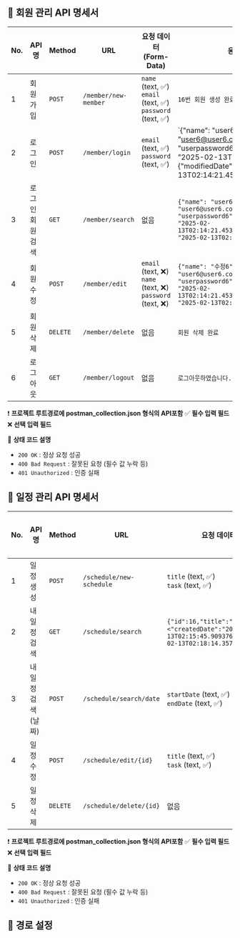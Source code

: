 ## 📌 회원 관리 API 명세서

| No. | API명 | Method | URL | 요청 데이터 (Form-Data) | 응답 예시 | 상태 코드 |
|----|------|--------|--------------------|----------------------------|-----------------------------|------------|
| 1  | 회원 가입 | `POST` | `/member/new-member` | `name` (text, ✅) <br> `email` (text, ✅) <br> `password` (text, ✅) | `16번 회원 생성 완료` | `200 OK` |
| 2  | 로그인 | `POST` | `/member/login` | `email` (text, ✅) <br> `password` (text, ✅) | `{"name": "user6","email": "user6@user6.com",{"password": "userpassword6"},{"createdDate": "2025-02-13T02:14:21.453445",{"modifiedDate": "2025-02-13T02:14:21.453445"} | `200 OK` |
| 3  | 로그인 회원 검색 | `GET` | `/member/search` | 없음 | `{"name": "user6","email": "user6@user6.com","password": "userpassword6","createdDate": "2025-02-13T02:14:21.453445","modifiedDate": "2025-02-13T02:14:21.453445"}` | `200 OK` |
| 4  | 회원 수정 | `POST` | `/member/edit` | `email` (text, ❌) <br> `name` (text, ❌) <br> `password` (text, ❌) | `{"name": "수정6","email": "user6@user6.com","password": "userpassword6","createdDate": "2025-02-13T02:14:21.453445","modifiedDate": "2025-02-13T02:14:21.453445"}` | `200 OK` |
| 5  | 회원 삭제 | `DELETE` | `/member/delete` | 없음 | `회원 삭제 완료` | `200 OK` |
| 6  | 로그아웃 | `GET` | `/member/logout` | 없음 | `로그아웃하였습니다.` | `200 OK` |

❗ **프로젝트 루트경로에 postman_collection.json 형식의 API포함**
✅ **필수 입력 필드**  
❌ **선택 입력 필드**

📌 **상태 코드 설명**
- `200 OK` : 정상 요청 성공  
- `400 Bad Request` : 잘못된 요청 (필수 값 누락 등)
- `401 Unauthorized` : 인증 실패


## 📌 일정 관리 API 명세서

| No. | API명 | Method | URL | 요청 데이터 (Form-Data) | 응답 예시 | 상태 코드 |
|----|------|--------|--------------------------|-----------------------------|-------------|------------|
| 1  | 일정 생성 | `POST` | `/schedule/new-schedule` | `title` (text, ✅) <br> `task` (text, ✅) | 17번 일정 생성 완료 | `200 OK` |
| 2  | 내 일정 검색 | `GET` | `/schedule/search` | `{"id":16,"title":"제목6",<"createdDate":"2025-02-13T02:15:45.909376","modifiedDate":"2025-02-13T02:18:14.357154","name":"user6"}` |  | `200 OK` |
| 3  | 내 일정 검색 (날짜) | `POST` | `/schedule/search/date` | `startDate` (text, ✅) <br> `endDate` (text, ✅) | `{"id":16,"title":"제목6","createdDate":"2025-02-13T02:15:45.909376","modifiedDate":"2025-02-13T02:18:14.357154","name":"user6"}` | `200 OK` |
| 4  | 일정 수정 | `POST` | `/schedule/edit/{id}` | `title` (text, ✅) <br> `task` (text, ✅) | `{"id":16,"title":"제목6","createdDate":"2025-02-13T02:15:45.909376","modifiedDate":"2025-02-13T02:18:14.357154","name":"user6"}` | `200 OK` |
| 5  | 일정 삭제 | `DELETE` | `/schedule/delete/{id}` | 없음 | `16번 일정을 삭제했습니다` | `200 OK` |

❗ **프로젝트 루트경로에 postman_collection.json 형식의 API포함**
✅ **필수 입력 필드**  
❌ **선택 입력 필드**

📌 **상태 코드 설명**
- `200 OK` : 정상 요청 성공  
- `400 Bad Request` : 잘못된 요청 (필수 값 누락 등)
- `401 Unauthorized` : 인증 실패

## 📌 경로 설정
